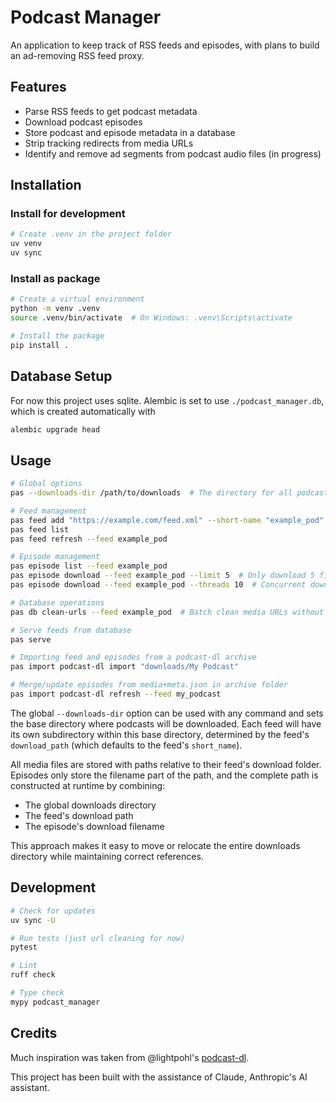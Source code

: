 # Podcast Manager

An application to keep track of RSS feeds and episodes, with plans to build an ad-removing RSS feed proxy.

## Features

- Parse RSS feeds to get podcast metadata
- Download podcast episodes
- Store podcast and episode metadata in a database
- Strip tracking redirects from media URLs
- Identify and remove ad segments from podcast audio files (in progress)

## Installation

### Install for development

```bash
# Create .venv in the project folder
uv venv
uv sync
```

### Install as package

```bash
# Create a virtual environment
python -m venv .venv
source .venv/bin/activate  # On Windows: .venv\Scripts\activate

# Install the package
pip install .
```

## Database Setup

For now this project uses sqlite. Alembic is set to use `./podcast_manager.db`, which is created automatically with

```bash
alembic upgrade head
```

## Usage

```bash
# Global options
pas --downloads-dir /path/to/downloads  # The directory for all podcast downloads, defaults to ./downloads

# Feed management
pas feed add "https://example.com/feed.xml" --short-name "example_pod"
pas feed list
pas feed refresh --feed example_pod

# Episode management
pas episode list --feed example_pod
pas episode download --feed example_pod --limit 5  # Only download 5 files
pas episode download --feed example_pod --threads 10  # Concurrent downloads

# Database operations
pas db clean-urls --feed example_pod  # Batch clean media URLs without downloading

# Serve feeds from database
pas serve

# Importing feed and episodes from a podcast-dl archive
pas import podcast-dl import "downloads/My Podcast"

# Merge/update episodes from media+meta.json in archive folder
pas import podcast-dl refresh --feed my_podcast
```

The global `--downloads-dir` option can be used with any command and sets the base directory where podcasts will be downloaded. Each feed will have its own subdirectory within this base directory, determined by the feed's `download_path` (which defaults to the feed's `short_name`).

All media files are stored with paths relative to their feed's download folder. Episodes only store the filename part of the path, and the complete path is constructed at runtime by combining:
- The global downloads directory 
- The feed's download path
- The episode's download filename

This approach makes it easy to move or relocate the entire downloads directory while maintaining correct references.

## Development

```bash
# Check for updates
uv sync -U

# Run tests (just url cleaning for now)
pytest

# Lint
ruff check

# Type check
mypy podcast_manager
```

## Credits

Much inspiration was taken from @lightpohl's [podcast-dl](https://github.com/lightpohl/podcast-dl).

This project has been built with the assistance of Claude, Anthropic's AI assistant.
